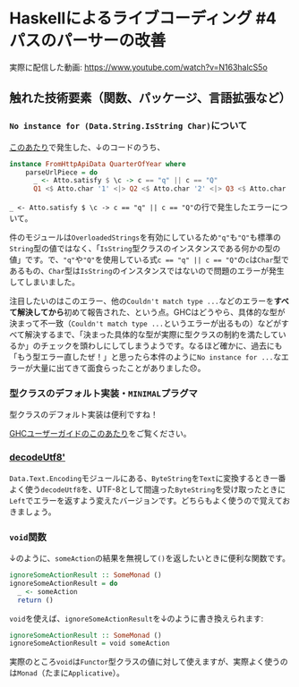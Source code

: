 # Haskellによるライブコーディング #4 パスのパーサーの改善


実際に配信した動画: <https://www.youtube.com/watch?v=N163halcS5o>

## 触れた技術要素（関数、パッケージ、言語拡張など）

### `No instance for (Data.String.IsString Char)`について

[このあたり](https://github.com/igrep/http-api-data/blob/127325af1739f7bec72bcf59f3549bb559dfe7ea/src/Web/Internal/HttpApiData.hs#L779)で発生した、↓のコードのうち、

```haskell
instance FromHttpApiData QuarterOfYear where
    parseUrlPiece = do
      _ <- Atto.satisfy $ \c -> c == "q" || c == "Q"
      Q1 <$ Atto.char '1' <|> Q2 <$ Atto.char '2' <|> Q3 <$ Atto.char '3' <|> Q4 <$ Atto.char '4'
```

`_ <- Atto.satisfy $ \c -> c == "q" || c == "Q"`の行で発生したエラーについて。

件のモジュールは`OverloadedStrings`を有効にしているため`"q"`も`"Q"`も標準の`String`型の値ではなく、「`IsString`型クラスのインスタンスである何かの型の値」です。で、`"q"`や`"Q"`を使用している式`c == "q" || c == "Q"`の`c`は`Char`型であるもの、`Char`型は`IsString`のインスタンスではないので問題のエラーが発生してしまいました。

注目したいのはこのエラー、他の`Couldn't match type ...`などのエラーを**すべて解決してから**初めて報告された、という点。GHCはどうやら、具体的な型が決まって不一致（`Couldn't match type ...`というエラーが出るもの）などがすべて解決するまで、「決まった具体的な型が実際に型クラスの制約を満たしているか」のチェックを頭わしにしてしまうようです。なるほど確かに、過去にも「もう型エラー直したぜ！」と思ったら本件のように`No instance for ...`なエラーが大量に出てきて面食らったことがありました😞。

### 型クラスのデフォルト実装・`MINIMAL`プラグマ

型クラスのデフォルト実装は便利ですね！

[GHCユーザーガイドのこのあたり](http://www.kotha.net/ghcguide_ja/latest/pragmas.html#minimal-pragma)をご覧ください。

### [decodeUtf8'](https://hackage.haskell.org/package/text-1.2.5.0/docs/Data-Text-Encoding.html#v:decodeUtf8-39-)

`Data.Text.Encoding`モジュールにある、`ByteString`を`Text`に変換するとき一番よく使う`decodeUtf8`を、UTF-8として間違った`ByteString`を受け取ったときに`Left`でエラーを返すよう変えたバージョンです。どちらもよく使うので覚えておきましょう。

### `void`関数

↓のように、`someAction`の結果を無視して`()`を返したいときに便利な関数です。

```haskell
ignoreSomeActionResult :: SomeMonad ()
ignoreSomeActionResult = do
  _ <- someAction
  return ()
```

`void`を使えば、`ignoreSomeActionResult`を↓のように書き換えられます:

```haskell
ignoreSomeActionResult :: SomeMonad ()
ignoreSomeActionResult = void someAction
```

実際のところ`void`は`Functor`型クラスの値に対して使えますが、実際よく使うのは`Monad`（たまに`Applicative`）。
